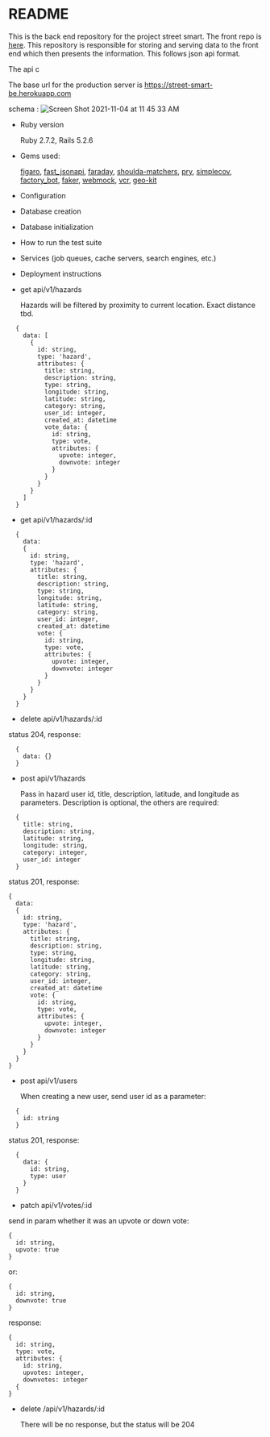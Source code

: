 # README

This is the back end repository for the project street smart. The front repo is [here](https://github.com/WMudgeEllis/street_smart_fe). This repository is responsible for storing and serving data to the front end which then presents the information. This follows json api format. 

The api c

The base url for the production server is https://street-smart-be.herokuapp.com


schema : ![Screen Shot 2021-11-04 at 11 45 33 AM](https://user-images.githubusercontent.com/84806907/140391938-a9eb5abd-db83-4c5e-a295-b6ea2c230f65.png)


* Ruby version

  Ruby 2.7.2, Rails 5.2.6

* Gems used:

  [figaro](https://github.com/laserlemon/figaro), [fast_jsonapi](https://github.com/Netflix/fast_jsonapi), [faraday](https://lostisland.github.io/faraday/), [shoulda-matchers](https://github.com/thoughtbot/shoulda-matchers), [pry](https://github.com/pry/pry), [simplecov](https://github.com/simplecov-ruby/simplecov), [factory_bot](https://github.com/thoughtbot/factory_bot), [faker](https://github.com/faker-ruby/faker), [webmock](https://github.com/bblimke/webmock), [vcr](https://github.com/vcr/vcr), [geo-kit](https://github.com/geokit/geokit-rails)

* Configuration

* Database creation

* Database initialization

* How to run the test suite

* Services (job queues, cache servers, search engines, etc.)

* Deployment instructions

* get api/v1/hazards

  Hazards will be filtered by proximity to current location. Exact distance tbd.

```
  {
    data: [
      {
        id: string,
        type: 'hazard',
        attributes: {
          title: string,
          description: string,
          type: string,
          longitude: string,
          latitude: string,
          category: string,
          user_id: integer,           
          created_at: datetime
          vote_data: {
            id: string,
            type: vote,
            attributes: {
              upvote: integer,
              downvote: integer
            }
          }
        }
      }
    ]
  }

```

* get api/v1/hazards/:id

```
  {
    data:
    {
      id: string,
      type: 'hazard',
      attributes: {
        title: string,
        description: string,
        type: string,
        longitude: string,
        latitude: string,
        category: string,
        user_id: integer,          
        created_at: datetime
        vote: {
          id: string,
          type: vote,
          attributes: {
            upvote: integer,
            downvote: integer
          }
        }
      }
    }
  }
```

* delete api/v1/hazards/:id

status 204, response:

```
  {
    data: {}
  }
```
* post api/v1/hazards

  Pass in hazard user id, title, description, latitude, and longitude as parameters. Description is optional, the others are required:

```
  {
    title: string,
    description: string,
    latitude: string,
    longitude: string,
    category: integer,
    user_id: integer
  }
```

status 201, response:

```
{
  data:
  {
    id: string,
    type: 'hazard',
    attributes: {
      title: string,
      description: string,
      type: string,
      longitude: string,
      latitude: string,
      category: string,
      user_id: integer,           
      created_at: datetime
      vote: {
        id: string,
        type: vote,
        attributes: {
          upvote: integer,
          downvote: integer
        }
      }
    }
  }
}
```

* post api/v1/users

  When creating a new user, send user id as a parameter:

```
  {
    id: string
  }
```

  status 201, response:

```
  {
    data: {
      id: string,
      type: user
    }
  }
```

* patch api/v1/votes/:id

send in param whether it was an upvote or down vote:

```
{
  id: string,
  upvote: true
}
```

or:

```
{
  id: string,
  downvote: true
}
```

response:

```
{
  id: string,
  type: vote,
  attributes: {
    id: string,
    upvotes: integer,
    downvotes: integer
  {
}
```


* delete /api/v1/hazards/:id

  There will be no response, but the status will be 204
